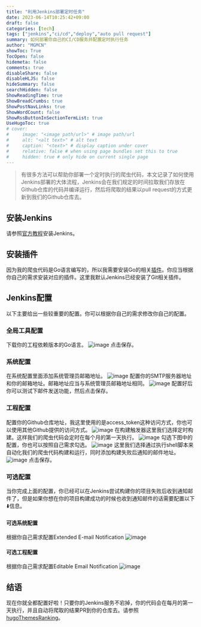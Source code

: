 ```yaml
---
title: "利用Jenkins部署定时任务"
date: 2023-06-14T10:25:42+09:00
draft: false
categories: [tech]
tags: ["jenkins","ci/cd","deploy","auto pull request"]
summary: 如何部署你自己的CI/CD服务并配置定时执行任务
author: "MGMCN"
showToc: True
TocOpen: false
hidemeta: false
comments: true
disableShare: false
disableHLJS: false
hideSummary: false
searchHidden: false
ShowReadingTime: true
ShowBreadCrumbs: true
ShowPostNavLinks: true
ShowWordCount: false
ShowRssButtonInSectionTermList: true
UseHugoToc: true
# cover:
#     image: "<image path/url>" # image path/url
#     alt: "<alt text>" # alt text
#     caption: "<text>" # display caption under cover
#     relative: false # when using page bundles set this to true
#     hidden: true # only hide on current single page
---
```


> 有很多方法可以帮助你部署一个定时执行的爬虫代码，本文记录了如何使用Jenkins部署的大体流程，Jenkins会在我们规定的时间拉取我们存放在Github仓库的代码并编译运行，然后将爬取的结果以pull request的方式更新到我们的Github仓库去。

## 安装Jenkins
请参照[官方教程](https://www.jenkins.io/doc/book/installing/)安装Jenkins。
## 安装插件
因为我的爬虫代码是Go语言编写的，所以我需要安装Go的相关[插件](https://plugins.jenkins.io/golang/)。你应当根据你自己的需求安装对应的插件。这里我默认Jenkins已经安装了Git相关插件。
## Jenkins配置
以下主要给出一些较重要的配置。你可以根据你自己的需求修改你自己的配置。
### 全局工具配置
下载你的工程依赖版本的Go语言。
![image](/img/jenkins-0.png)
点击保存。
### 系统配置
在系统配置里面添加系统管理员邮箱地址。
![image](/img/jenkins-1.jpg)
配置你的SMTP服务器地址和你的邮箱地址。邮箱地址应当与系统管理员邮箱地址相同。
![image](/img/jenkins-2.jpg)
配置好后你可以测试下邮件发送功能，然后点击保存。
### 工程配置
配置你的Github仓库地址，我这里使用的是access_token这种访问方式，你也可以使用其他Github提供的访问方式。
![image](/img/jenkins-3.jpeg)
在构建触发器这里我们选择定时构建。这样我们的爬虫代码会定时在每个月的第一天执行。
![image](/img/jenkins-4.png)
勾选下图中的配置，你也可以按照自己需求勾选。
![image](/img/jenkins-5.png)
这里我们选择通过执行shell脚本来自动化我们的爬虫代码构建和运行，同时添加构建失败后通知的邮件地址。
![image](/img/jenkins-6.png)
点击保存。
### 可选配置
当你完成上面的配置，你已经可以在Jenkins尝试构建你的项目失败后收到通知邮件了，但是如果你想在你的项目构建成功的时候也收到通知邮件的话需要配置以下⬇️信息。
#### 可选系统配置
根据你自己需求配置Extended E-mail Notification
![image](/img/jenkins-7.png)
#### 可选工程配置
根据你自己需求配置Editable Email Notification
![image](/img/jenkins-8.png)
## 结语
现在你就全都配置好啦！只要你的Jenkins服务不宕掉，你的代码会在每月的第一天执行，并且自动将爬取的结果PR到你的仓库去。请参照[hugoThemesRanking](https://github.com/MGMCN/hugoThemesRanking)。

